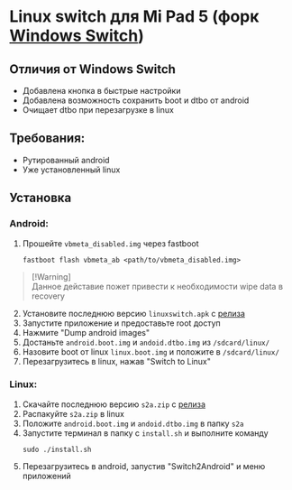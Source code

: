 # Linux switch для Mi Pad 5 (форк [Windows Switch](https://github.com/entaromia/mi-pad5-windows-switch))


## Отличия от Windows Switch
- Добавлена кнопка в быстрые настройки
- Добавлена возможность сохранить boot и dtbo от android
- Очищает dtbo при перезагрузке в linux


## Требования:
- Рутированный android
- Уже установленный linux


## Установка

### Android:
1) Прошейте `vbmeta_disabled.img` через fastboot
   ```console
   fastboot flash vbmeta_ab <path/to/vbmeta_disabled.img> 
   ```
> [!Warning]\
> Данное дейставие пожет привести к необходимости wipe data в recovery

2) Установите последнюю версию `linuxswitch.apk` с [релиза](https://github.com/timoxa0/Switch2Linux-Nabu/releases)
3) Запустите приложение и предоставьте root доступ
4) Нажмите "Dump android images"
5) Достаньте `android.boot.img` и `andoid.dtbo.img` из `/sdcard/linux/`
6) Назовите boot от linux `linux.boot.img` и положите в `/sdcard/linux/`
7) Перезагрузитесь в linux, нажав "Switch to Linux"

### Linux:
1) Скачайте последнюю версию `s2a.zip` с [релиза](https://github.com/timoxa0/Switch2Linux-Nabu/releases)
2) Распакуйте `s2a.zip` в linux
3) Положите `android.boot.img` и `andoid.dtbo.img` в папку `s2a`
4) Запустите терминал в папку с `install.sh` и выполните команду
    ```console
    sudo ./install.sh
    ```
5) Перезагрузитесь в android, запустив "Switch2Android" и меню приложений
